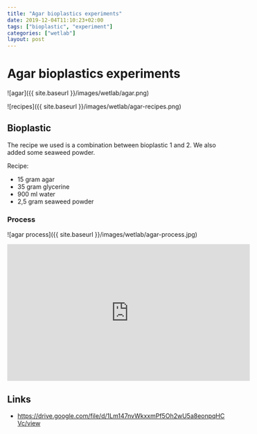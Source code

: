```yaml
---
title: "Agar bioplastics experiments"
date: 2019-12-04T11:10:23+02:00
tags: ["bioplastic", "experiment"]
categories: ["wetlab"]
layout: post
---
```


# Agar bioplastics experiments
![agar]({{ site.baseurl }}/images/wetlab/agar.png)

![recipes]({{ site.baseurl }}/images/wetlab/agar-recipes.png)

## Bioplastic
The recipe we used is a combination between bioplastic 1 and 2. We also added some seaweed powder.

Recipe:
- 15 gram agar
- 35 gram glycerine
- 900 ml water
- 2,5 gram seaweed powder

### Process 
![agar process]({{ site.baseurl }}/images/wetlab/agar-process.jpg)

<iframe width="560" height="315" src="https://www.youtube.com/embed/beiZf8rCAhw" frameborder="0" allow="accelerometer; autoplay; encrypted-media; gyroscope; picture-in-picture" allowfullscreen></iframe>

## Links
- <https://drive.google.com/file/d/1Lm147nvWkxxmPf5Oh2wU5a8eonpqHCVc/view>